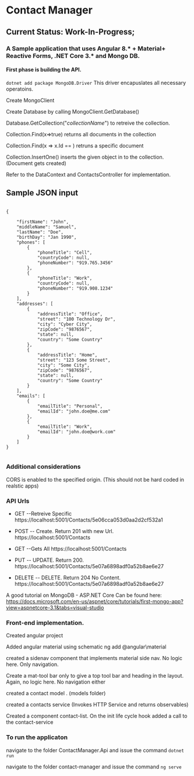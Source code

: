 # Contact Manager
## Current Status: Work-In-Progress;
### A Sample application that uses Angular 8.* + Material+ Reactive Forms, .NET Core 3.* and Mongo DB. 
#### First phase is building the API.

`dotnet add package MongoDB.Driver`  This driver encapuslates all necessary operatoins.

Create MongoClient

Create Database by calling MongoClient.GetDatabase(<DatabaseName>)

Database.GetCollection<ModelName>("_collectionName_") to retreive the collection.

Collection.Find(x=>true) returns all documents in the collection

Collection.Find(x => x.Id == <idparameter>) retruns a specific document

Collection.InsertOne(<Object>) inserts the given object in to the collection. (Document gets created)

Refer to the DataContext and ContactsController for implementation.

## Sample JSON input


```

{
  
    "firstName": "John",
    "middleName": "Samuel",
    "lastName": "Doe",
    "birthDay": "Jan 1990",
    "phones": [
        {
            "phoneTitle": "Cell",
            "countryCode": null,
            "phoneNumber": "919.765.3456"
        },
        {
            "phoneTitle": "Work",
            "countryCode": null,
            "phoneNumber": "919.908.1234"
        }
    ],
    "addresses": [
        {
            "addressTitle": "Office",
            "street": "100 Technology Dr",
            "city": "Cyber City",
            "zipCode": "9876567",
            "state": null,
            "country": "Some Country"
        },
        {
            "addressTitle": "Home",
            "street": "123 Some Street",
            "city": "Some City",
            "zipCode": "9876567",
            "state": null,
            "country": "Some Country"
        }
    ],
    "emails": [
        {
            "emailTitle": "Personal",
            "emailId": "john.doe@me.com"
        },
        {
            "emailTitle": "Work",
            "emailId": "john.doe@work.com"
        }
    ]
}


```
### Additional considerations
CORS is enabled to the specified origin. (This should not be hard coded in realstic apps)

### API Urls

- GET --Retreive Specific
https://localhost:5001/Contacts/5e06cca053d0aa2d2cf532a1

- POST -- Create. Return 201 with new Url.
https://localhost:5001/Contacts

- GET  --Gets All
https://localhost:5001/Contacts 

- PUT -- UPDATE. Return 200.
https://localhost:5001/Contacts/5e07a6898adf0a52b8ae6e27

- DELETE -- DELETE. Return 204 No Content.
https://localhost:5001/Contacts/5e07a6898adf0a52b8ae6e27

A good tutorial on MongoDB - ASP.NET Core Can be found here: https://docs.microsoft.com/en-us/aspnet/core/tutorials/first-mongo-app?view=aspnetcore-3.1&tabs=visual-studio


### Front-end implementation. 
Created angular project

Added angular material using schematic ng add @angular\material

created a sidenav component that implements material side nav. No logic here. Only navigation.

Create a mat-tool bar only to give a top tool bar and heading in the layout. Again, no logic here. No navigation either

created a contact model . (models folder)

created a contacts service (Invokes HTTP Service and returns observables)

Created a component contact-list. On the init life cycle hook added a call to the contact-service


### To run the applicaton

navigate to the folder ContactManager.Api and issue the command `dotnet run`

navigate to the folder contact-manager and issue the command `ng serve`
